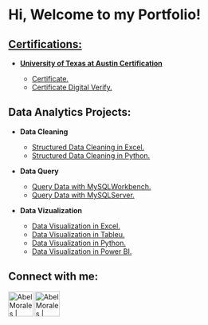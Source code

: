 <h1>Hi, Welcome to my Portfolio! <br/><a href="[Data_Analytics_Essentials](https://github.com/alexcartex1101/Data-Analytics-Portfolio/Data_Analytics_Essentials.md)">
  
</h1>

<h2>Certifications:</h2>

- <b> University of Texas at Austin Certification </b>

  - [Certificate.](https://github.com/alexcartex1101/Data-Analytics-Portfolio/blob/main/Data_Analytics_Essentials_Certificate.pdf)
  - [Certificate Digital Verify.](https://la.utexas.edu/texasexeced/digitalVerification.html?key=PxhVW)

<h2>Data Analytics Projects:</h2>

- <b> Data Cleaning </b>
  - [Structured Data Cleaning in Excel.](https://github.com/alexcartex1101/Data-Analytics-Portfolio/blob/main/in_process.md)
  - [Structured Data Cleaning in Python.](https://github.com/alexcartex1101/Data-Analytics-Portfolio/blob/main/in_process.md)

- <b> Data Query </b>
  - [Query Data with MySQLWorkbench.](https://github.com/alexcartex1101/Data-Analytics-Portfolio/blob/main/MySQLWorkbench)
  - [Query Data with MySQLServer.](https://github.com/alexcartex1101/Data-Analytics-Portfolio/blob/main/in_process.md)

- <b> Data Vizualization </b>
  - [Data Visualization in Excel.](https://github.com/alexcartex1101/Data-Analytics-Portfolio/blob/main/in_process.md)
  - [Data Visualization in Tableu.](https://github.com/alexcartex1101/Data-Analytics-Portfolio/blob/main/in_process.md)
  - [Data Visualization in Python.](https://github.com/alexcartex1101/Data-Analytics-Portfolio/blob/main/in_process.md)
  - [Data Visualization in Power BI.](https://github.com/alexcartex1101/Data-Analytics-Portfolio/blob/main/in_process.md)


<h2>Connect with me:</h2>

[<img align="left" alt="AbelMorales | LinkedIn" width="50" src="https://cdn.jsdelivr.net/npm/simple-icons@v3/icons/linkedin.svg" />][linkedin]
[<img align="left" alt="AbelMorales | Instagram" width="50px" src="https://cdn.jsdelivr.net/npm/simple-icons@v3/icons/instagram.svg" />][instagram]

[linkedin]: https://linkedin.com/in/aabelmorales
[instagram]: https://www.instagram.com/ab_utt/
